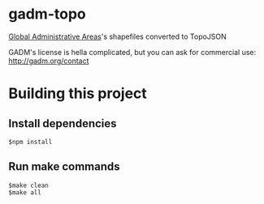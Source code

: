 gadm-topo
=========

[Global Administrative Areas](http://gadm.org/)'s shapefiles converted to TopoJSON

GADM's license is hella complicated, but you can ask for commercial use:
http://gadm.org/contact

Building this project
=====================

## Install dependencies

    $npm install

## Run make commands

    $make clean
    $make all
